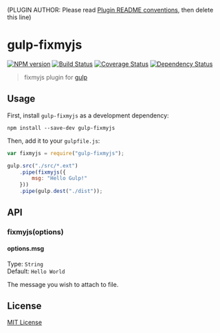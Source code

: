 (PLUGIN AUTHOR: Please read [Plugin README conventions](https://github.com/wearefractal/gulp/wiki/Plugin-README-Conventions), then delete this line)

# gulp-fixmyjs
[![NPM version][npm-image]][npm-url] [![Build Status][travis-image]][travis-url]  [![Coverage Status][coveralls-image]][coveralls-url] [![Dependency Status][depstat-image]][depstat-url]

> fixmyjs plugin for [gulp](https://github.com/wearefractal/gulp)

## Usage

First, install `gulp-fixmyjs` as a development dependency:

```shell
npm install --save-dev gulp-fixmyjs
```

Then, add it to your `gulpfile.js`:

```javascript
var fixmyjs = require("gulp-fixmyjs");

gulp.src("./src/*.ext")
	.pipe(fixmyjs({
		msg: "Hello Gulp!"
	}))
	.pipe(gulp.dest("./dist"));
```

## API

### fixmyjs(options)

#### options.msg
Type: `String`  
Default: `Hello World`

The message you wish to attach to file.


## License

[MIT License](http://en.wikipedia.org/wiki/MIT_License)

[npm-url]: https://npmjs.org/package/gulp-fixmyjs
[npm-image]: https://badge.fury.io/js/gulp-fixmyjs.png

[travis-url]: http://travis-ci.org/kcherkashin/gulp-fixmyjs
[travis-image]: https://secure.travis-ci.org/kcherkashin/gulp-fixmyjs.png?branch=master

[coveralls-url]: https://coveralls.io/r/kcherkashin/gulp-fixmyjs
[coveralls-image]: https://coveralls.io/repos/kcherkashin/gulp-fixmyjs/badge.png

[depstat-url]: https://david-dm.org/kcherkashin/gulp-fixmyjs
[depstat-image]: https://david-dm.org/kcherkashin/gulp-fixmyjs.png
